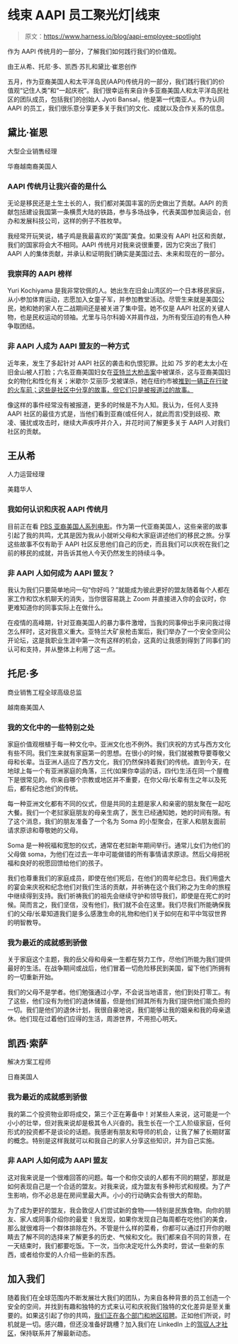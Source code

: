 # 线束 AAPI 员工聚光灯|线束

> 原文：<https://www.harness.io/blog/aapi-employee-spotlight>

作为 AAPI 传统月的一部分，了解我们如何践行我们的价值观。

由王从希、托尼·多、凯西·苏扎和黛比·崔恩创作

五月，作为亚裔美国人和太平洋岛民(AAPI)传统月的一部分，我们践行我们的价值观“记住人类”和“一起庆祝”。我们很幸运有来自许多亚裔美国人和太平洋岛民社区的团队成员，包括我们的创始人 Jyoti Bansal，他是第一代南亚人。作为认同 AAPI 的员工，我们很乐意分享更多关于我们的文化、成就以及合作关系的信息。

## 黛比·崔恩

大型企业销售经理

华裔越南裔美国人

### AAPI 传统月让我兴奋的是什么

无论是移民还是土生土长的人，我们都对美国丰富的历史做出了贡献。AAPI 的贡献包括建设我国第一条横贯大陆的铁路，参与多场战争，代表美国参加奥运会，创办和发展科技公司，这样的例子不胜枚举。

我经常开玩笑说，橘子鸡是我最喜欢的“美国”美食。如果没有 AAPI 社区和贡献，我们的国家将会大不相同。AAPI 传统月对我来说很重要，因为它突出了我们 AAPI 人的集体贡献，并承认和证明我们确实是美国过去、未来和现在的一部分。

### 我崇拜的 AAPI 榜样

Yuri Kochiyama 是我非常钦佩的人。她出生在旧金山湾区的一个日本移民家庭，从小参加体育运动，志愿加入女童子军，并参加教堂活动。尽管生来就是美国公民，她和她的家人在二战期间还是被关进了集中营。她不仅是 AAPI 社区的关键人物，也是民权运动的领袖。尤里与马尔科姆·Ⅹ并肩作战，为所有受压迫的有色人种争取团结。

### 非 AAPI 人成为 AAPI 盟友的一种方式

近年来，发生了多起针对 AAPI 社区的袭击和仇恨犯罪。比如 75 岁的老太太小在旧金山被人打脸；六名亚裔美国妇女在[亚特兰大枪击案](https://www.nytimes.com/live/2021/03/17/us/shooting-atlanta-acworth)中被谋杀，这与亚裔美国妇女的物化和性化有关；米歇尔·艾丽莎·戈被谋杀，她在纽约市被[推到一辆正在行驶的火车前；这些是社区中分享的故事，但它们只是被报道过的故事。](https://www.cbsnews.com/newyork/news/woman-pushed-into-subway-tracks/the)

像这样的事件经常没有被报道，更多的时候是不为人知。我认为，任何人支持 AAPI 社区的最佳方式是，当他们看到亚裔(或任何人，就此而言)受到歧视、欺凌、骚扰或攻击时，继续大声疾呼并介入，并花时间了解更多关于 AAPI 人对我们社区的贡献。

## 王从希

人力运营经理

美籍华人

### 我如何认识和庆祝 AAPI 传统月

目前正在看 [PBS 亚裔美国人系列电影](https://www.pbs.org/show/asian-americans/)。作为第一代亚裔美国人，这些亲密的故事引起了我的共鸣，尤其是因为我从小就听父母和大家庭讲述他们的移民之旅。分享这些故事不仅有助于 AAPI 社区反思他们自己的历史，而且我们可以庆祝在我们之前的移民的成就，并告诉其他人今天仍然发生的持续斗争。

### 非 AAPI 人如何成为 AAPI 盟友？

我认为我们只要简单地问一句“你好吗？”就能成为彼此更好的盟友随着每个人都在家工作和饮水机聊天的消失，当你很容易跳上 Zoom 并直接进入你的会议时，你更难知道你的同事实际上在做什么。

在疫情的高峰期，针对亚裔美国人的暴力事件激增，当我的同事伸出手来问我过得怎么样时，这对我意义重大。亚特兰大矿泉枪击案后，我们举办了一个安全空间公开论坛，这是我职业生涯中第一次有这样的机会，这真的让我感到得到了同事们的认可和支持，并从整体上利用了这一点。

## 托尼·多

商业销售工程全球高级总监

越南裔美国人

### 我的文化中的一些特别之处

家庭价值观根植于每一种文化中。亚洲文化也不例外。我们庆祝的方式与西方文化有些不同。我们生来就有家庭第一的思想。在很小的时候，我们就被教导要尊敬父母和长辈。当亚洲人适应了西方文化，我们仍然保持着我们的传统。直到今天，在地球上每一个有亚洲家庭的角落，三代(如果你幸运的话，四代)生活在同一个屋檐下是很常见的。你来自哪个宗教或地区并不重要，在你父母/长辈有生之年以及死后，都有纪念他们的传统。

每一种亚洲文化都有不同的仪式，但是共同的主题是家人和亲密的朋友聚在一起吃大餐。我们一个老挝家庭朋友的母亲生病了，医生已经通知她，她的时间有限。有了这个消息，我们的朋友准备了一个名为 Soma 的小型聚会，在家人和朋友面前请求原谅和尊敬她的父母。

Soma 是一种祝福和宽恕的仪式，通常在老挝新年期间举行。通常儿女们为他们的父母做 soma，为他们在过去一年中可能做错的所有事情请求原谅。然后父母把祝福和良好的祝愿回馈给他们的孩子。

我们也尊重我们的家庭成员，即使在他们死后，在他们的周年纪念日。我们用盛大的宴会来庆祝和纪念他们对我们生活的贡献，并祈祷在这个我们称之为生命的旅程中继续得到支持。我们祈祷我们的祖先会继续守护和领导我们，即使是在死亡的时候。简而言之，我们坚信，没有他们，我们就不会在这里。我们尽我们所能确保我们的父母/长辈知道我们是多么感激生命的礼物和他们关于如何在和平中驾驭世界的明智教导。

### 我为最近的成就感到骄傲

关于家庭这个主题，我的岳父母和母亲一生都在努力工作，尽他们所能为我们提供最好的生活。在战争期间或战后，他们冒着一切危险移民到美国，留下他们所拥有的一切重新开始。

我们的父母不是学者。他们勉强通过小学，不会说当地语言，他们到处打零工。有了这些，他们没有为他们的退休储蓄，但是他们倾其所有为我们提供他们能负担的一切。我们是他们的退休计划，我很自豪地说，我们能够让我的姻亲和我的母亲退休。他们现在过着他们应得的生活，周游世界，不用担心明天。

## 凯西·索萨

解决方案工程师

日裔美国人

### 我为最近的成就感到骄傲

我的第二个投资物业即将成交，第三个正在筹备中！对某些人来说，这可能是一个小小的壮举，但对我来说却是极其令人兴奋的。我生长在一个工人阶级家庭，任何形式的投资都不是谈论的话题。我感谢有朋友和导师的机会，让我了解了长期财富的概念。特别是这样我就可以和我自己的家人分享这些知识，并为自己实施。

### 非 AAPI 人如何成为 AAPI 盟友

这对我来说是一个很难回答的问题。每一个和你交谈的人都有不同的期望，那就是如何表现自己是一个合适的盟友。对我来说，成为盟友有多种形式和规模。为了产生影响，你不必总是在房间里最大声。小小的行动确实会有很大的帮助。

为了成为更好的盟友，我会敦促人们尝试新的食物——特别是民族食物。向你的朋友、家人或同事介绍你的最爱！我发现，如果你发现自己每周都在吃他们的美食，那么就很难将一个群体排除在外。不管是什么样的菜肴，你都可以通过打开你的眼睛去了解不同的选择来了解更多的历史、气候和文化。我们都来自不同的背景，在一天结束时，我们都要吃饭。下一次，当你决定吃什么外卖时，尝试一些新的东西，或者给你爱的人介绍一些新的东西。

## 加入我们

随着我们在全球范围内不断发展壮大我们的团队，为来自各种背景的员工创造一个安全的空间，并找到有趣和独特的方式来认可和庆祝我们独特的文化差异是至关重要的。如果这引起了你的共鸣，[我们正在各个部门和地区招聘](https://harness.io/company/careers/)。正如他们所说，时机就是一切。感兴趣，但还没准备好跳槽？加入我们在 LinkedIn 上的[驾驭人才社区](https://www.linkedin.com/groups/13871278/)，保持联系并了解最新动态。